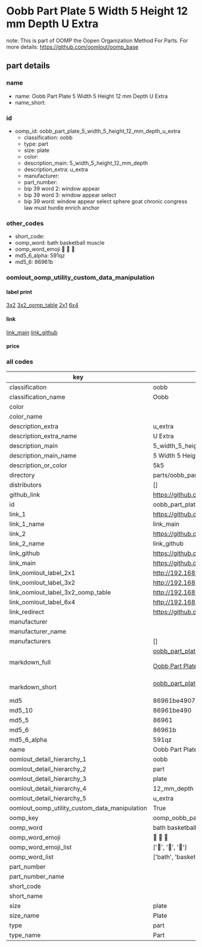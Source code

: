 # Oobb Part Plate 5 Width 5 Height 12 mm Depth U Extra  

note: This is part of OOMP the Oopen Organization Method For Parts. For more details: https://github.com/oomlout/oomp_base

##  part details
  







### name
* name: Oobb Part Plate 5 Width 5 Height 12 mm Depth U Extra
* name_short: 
### id
* oomp_id: oobb_part_plate_5_width_5_height_12_mm_depth_u_extra
  * classification: oobb
  * type: part
  * size: plate
  * color: 
  * description_main: 5_width_5_height_12_mm_depth
  * description_extra: u_extra
  * manufacturer: 
  * part_number: 
  * bip 39 word 2: window appear
  * bip 39 word 3: window appear select
  * bip 39 word: window appear select sphere goat chronic congress law must hurdle enrich anchor

### other_codes
* short_code: 
* oomp_word: bath basketball muscle
* oomp_word_emoji :bath: :basketball: :muscle:
* md5_6_alpha: 591qz
* md5_6: 86961b






### oomlout_oomp_utility_custom_data_manipulation
#### label print
[3x2](http://192.168.1.245:1112/?label=oomp%20591qz)
[3x2_oomp_table](http://192.168.1.108:1112/?label=oomp%20591qz)
[2x1](http://192.168.1.242:1112/?label=oomp%20591qz)
[6x4](http://192.168.1.55:1112/?label=oomp%20591qz)    

#### link

[link_main](https://github.com/oomlout/oomlout_oomp_version_1_messy/tree/main/parts/oobb_part_plate_5_width_5_height_12_mm_depth_u_extra) [link_github](https://github.com/oomlout/oomlout_oomp_version_1_messy/tree/main/parts/oobb_part_plate_5_width_5_height_12_mm_depth_u_extra)                             

#### price







### all codes 
| key | value |  
| --- | --- |  
| classification | oobb |  
| classification_name | Oobb |  
| color |  |  
| color_name |  |  
| description_extra | u_extra |  
| description_extra_name | U Extra |  
| description_main | 5_width_5_height_12_mm_depth |  
| description_main_name | 5 Width 5 Height 12 mm Depth |  
| description_or_color | 5k5 |  
| directory | parts/oobb_part_plate_5_width_5_height_12_mm_depth_u_extra |  
| distributors | [] |  
| github_link | https://github.com/oomlout/oomlout_oomp_part_src/tree/main/parts/oobb_part_plate_5_width_5_height_12_mm_depth_u_extra |  
| id | oobb_part_plate_5_width_5_height_12_mm_depth_u_extra |  
| link_1 | https://github.com/oomlout/oomlout_oomp_version_1_messy/tree/main/parts/oobb_part_plate_5_width_5_height_12_mm_depth_u_extra |  
| link_1_name | link_main |  
| link_2 | https://github.com/oomlout/oomlout_oomp_version_1_messy/tree/main/parts/oobb_part_plate_5_width_5_height_12_mm_depth_u_extra |  
| link_2_name | link_github |  
| link_github | https://github.com/oomlout/oomlout_oomp_version_1_messy/tree/main/parts/oobb_part_plate_5_width_5_height_12_mm_depth_u_extra |  
| link_main | https://github.com/oomlout/oomlout_oomp_version_1_messy/tree/main/parts/oobb_part_plate_5_width_5_height_12_mm_depth_u_extra |  
| link_oomlout_label_2x1 | http://192.168.1.242:1112/?label=oomp%20591qz |  
| link_oomlout_label_3x2 | http://192.168.1.245:1112/?label=oomp%20591qz |  
| link_oomlout_label_3x2_oomp_table | http://192.168.1.108:1112/?label=oomp%20591qz |  
| link_oomlout_label_6x4 | http://192.168.1.55:1112/?label=oomp%20591qz |  
| link_redirect | https://github.com/oomlout/oomlout_oomp_version_1_messy/tree/main/parts/oobb_part_plate_5_width_5_height_12_mm_depth_u_extra |  
| manufacturer |  |  
| manufacturer_name |  |  
| manufacturers | [] |  
| markdown_full | [oobb_part_plate_5_width_5_height_12_mm_depth_u_extra](none)<br>[](none)<br>[Oobb Part Plate 5 Width 5 Height 12 Mm Depth U Extra](none)<br><br> |  
| markdown_short | [oobb_part_plate_5_width_5_height_12_mm_depth_u_extra](none)<br><br> |  
| md5 | 86961be4907de5e0a1b20d178682a7db |  
| md5_10 | 86961be490 |  
| md5_5 | 86961 |  
| md5_6 | 86961b |  
| md5_6_alpha | 591qz |  
| name | Oobb Part Plate 5 Width 5 Height 12 mm Depth U Extra |  
| oomlout_detail_hierarchy_1 | oobb |  
| oomlout_detail_hierarchy_2 | part |  
| oomlout_detail_hierarchy_3 | plate |  
| oomlout_detail_hierarchy_4 | 12_mm_depth |  
| oomlout_detail_hierarchy_5 | u_extra |  
| oomlout_oomp_utility_custom_data_manipulation | True |  
| oomp_key | oomp_oobb_part_plate_5_width_5_height_12_mm_depth_u_extra |  
| oomp_word | bath basketball muscle |  
| oomp_word_emoji | :bath: :basketball: :muscle: |  
| oomp_word_emoji_list | [':bath:', ':basketball:', ':muscle:'] |  
| oomp_word_list | ['bath', 'basketball', 'muscle'] |  
| part_number |  |  
| part_number_name |  |  
| short_code |  |  
| short_name |  |  
| size | plate |  
| size_name | Plate |  
| type | part |  
| type_name | Part |  

